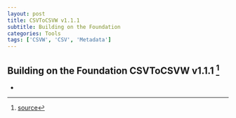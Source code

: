 ```yaml
---
layout: post
title: CSVToCSVW v1.1.1
subtitle: Building on the Foundation
categories: Tools
tags: ['CSVW', 'CSV', 'Metadata']
---
```


## Building on the Foundation CSVToCSVW v1.1.1 [^fn1]

-

[^fn1]: [source](https://github.com/Mat-O-Lab/CSVtoCSVW/releases/tag/v1.1.1)